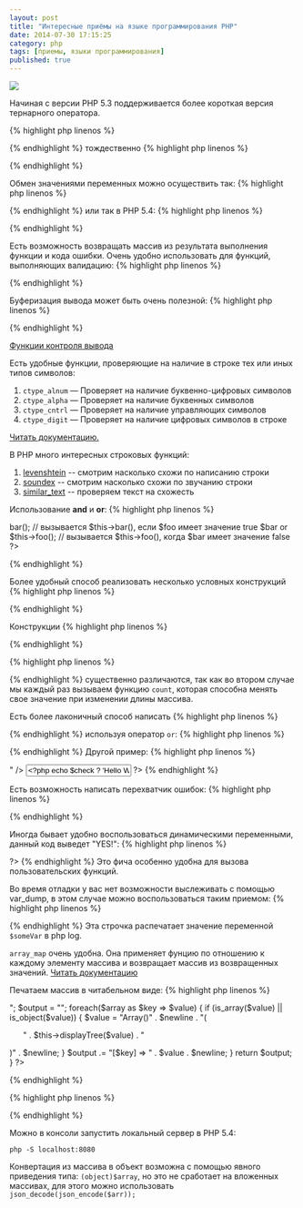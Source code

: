 ```yaml
---
layout: post
title: "Интересные приёмы на языке программирования PHP"
date: 2014-07-30 17:15:25
category: php
tags: [приемы, языки программирования]
published: true
---
```


<img src="http://s019.radikal.ru/i610/1407/70/508ee057e4c2.png" class="img-responsive" />

Начиная с версии PHP 5.3 поддерживается более короткая версия тернарного оператора.

{% highlight php linenos %}
<?php
$c = $a ?: $b;
?>
{% endhighlight %}
тождественно
{% highlight php linenos %}
<?php
$c = $a ? $a : $b;
?>
{% endhighlight %}


Обмен значениями переменных можно осуществить так:
{% highlight php linenos %}
<?php
list($a, $b) = array($b, $a);
?>
{% endhighlight %}
или так в PHP 5.4:
{% highlight php linenos %}
<?php
list($a, $b) = [$b, $a];
?>
{% endhighlight %}

Есть возможность возвращать массив из результата выполнения функции и кода ошибки. Очень удобно использовать для функций, выполняющих валидацию:
{% highlight php linenos %}
<?php
list($result, $error) = validateString($str);

if($error){
  // Что-нибудь сделать.
}

function validateString($str){
  return array(false, "Строка не валидна");
}
?>
{% endhighlight %}

Буферизация вывода может быть очень полезной:
{% highlight php linenos %}
<?php
ob_start(); // Начать захват вывода.
print "this";
echo "that";
$buffer = ob_get_contents();
ob_end_clean(); // Окончить захват.

// ... Сюда можно еще добавить какой-нибудь код...

print $buffer; // Распечатает "thisthat".
?>
{% endhighlight %}

[Функции контроля вывода](http://php.net/manual/ru/ref.outcontrol.php)

Есть удобные функции, проверяющие на наличие в строке тех или иных типов символов:

1. `ctype_alnum` — Проверяет на наличие буквенно-цифровых символов 
2. `ctype_alpha` — Проверяет на наличие буквенных символов
3. `ctype_cntrl` — Проверяет на наличие управляющих символов
4. `ctype_digit` — Проверяет на наличие цифровых символов в строке

[Читать документацию.](http://php.net/manual/ru/book.ctype.php)

В PHP много интересных строковых функций:

1. [levenshtein](http://php.net/manual/ru/function.levenshtein.php) -- смотрим насколько схожи по написанию строки
2. [soundex](http://php.net/manual/ru/function.soundex.php) -- смотрим насколько схожи по звучанию строки
3. [similar_text](http://php.net/manual/ru/function.similar-text.php) -- проверяем текст на схожесть

Использование **and** и **or**:
{% highlight php linenos %}
<?php
$foo and $this->bar(); // вызывается $this->bar(), если $foo имеет значение true
$bar or $this->foo(); // вызывается $this->foo(), когда $bar имеет значение false
?>
{% endhighlight %}

Более удобный способ реализовать несколько условных конструкций
{% highlight php linenos %}
<?php
switch(TRUE){
  case email_is_valid($email):
    // Что-то сделать здесь.
    break;
  case username_is_valid($user):
    // И здесь.
    break;
  case pass_too_short($pass) && pass_not_save($pass):
    // И здесь.
    break;
}
?>
{% endhighlight %}

Конструкции
{% highlight php linenos %}
<?php
for($i = 0, $count = count($my_array); $i < $count; $i++){
  // Do loopy things.
}
?>
{% endhighlight %}

{% highlight php linenos %}
<?php
for($i = 0; $i < count($my_array); $i++){}
?>
{% endhighlight %}
существенно различаются, так как во втором случае мы каждый раз вызываем функцию `count`, которая способна менять свое значение при изменении длины массива.

Есть более лаконичный способ написать
{% highlight php linenos %}
<?php
$array = [1, 2, 3, 4, 5];
if (!empty($array)) {
    do_something();
}
?>
{% endhighlight %}
используя оператор `or`:
{% highlight php linenos %}
<?php
$array = [1, 2, 3, 4, 5];
empty($array) OR do_something();
?>
{% endhighlight %}
Другой пример:
{% highlight php linenos %}
<?php
<input type="text" value="<?php $check AND print 'Hello World!' ?>" />
<input type="text" value="<?php echo $check ? 'Hello World!' : NULL ?>" />
?>
{% endhighlight %}

Есть возможность написать перехватчик ошибок:
{% highlight php linenos %}
<?php
fatal_error_handler_function( function() {
 
  $last_error = error_get_last();
 
  if ( !empty( $last_error['message'] ) ) {
    // Сюда нужно записать какие-нибудь инструкции, если произойдет ошибка
  } 
});
?>
{% endhighlight %}

Иногда бывает удобно воспользоваться динамическими переменными, данный код выведет "YES!":
{% highlight php linenos %}
<?php
<?php
    ${date("M")} = "Worked";
    $Worked = 'YES!';
    echo ${${date("M")}};
?>
?>
{% endhighlight %}
Это фича особенно удобна для вызова пользовательских функций.

Во время отладки у вас нет возможности выслеживать с помощью var_dump, в этом случае можно воспользоваться таким приемом:
{% highlight php linenos %}
<?php
file_put_contents('php://stderr', $someVar)
?>
{% endhighlight %}
Эта строчка распечатает значение переменной `$someVar` в php log.

`array_map` очень удобна. Она применяет фунцию по отношению к каждому элементу массива и возвращает массив из возвращенных значений. [Читать документацию](http://php.net//manual/ru/function.array-map.php)

Печатаем массив в читабельном виде:
{% highlight php linenos %}
<?php
private function displayTree($array)
{
  $newline = "<br>";
  $output = "";
  foreach($array as $key => $value) {
      if (is_array($value) || is_object($value)) {
          $value = "Array()" . $newline . "(<ul>" . $this->displayTree($value) . "</ul>)" . $newline;
      }
     $output .= "[$key] => " . $value . $newline;
  }
  return $output;
}
?>
{% endhighlight %}

{% highlight php linenos %}
<?php
$a = array_unique($a); // удаляем дубликаты из массива $a
?>
{% endhighlight %}

Можно в консоли запустить локальный сервер в PHP 5.4:

    php -S localhost:8080

Конвертация из массива в объект возможна с помощью явного приведения типа: `(object)$array`, но это не сработает на вложенных массивах, для этого можно использовать `json_decode(json_encode($arr));`
